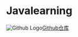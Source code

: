 # Javalearning
![Github Logo](https://github.com/fluidicon.png)[Github仓库](https://github.com/Ji2846/JavaLearning)
